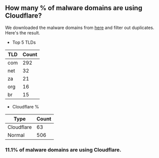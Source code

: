 ## How many % of malware domains are using Cloudflare?


We downloaded the malware domains from [here](https://urlhaus.abuse.ch) and filter out duplicates.
Here's the result.


[//]: # (start replacement)


- Top 5 TLDs

| TLD | Count |
| --- | --- |
| com | 292 |
| net | 32 |
| za | 21 |
| org | 16 |
| br | 15 |


- Cloudflare %

| Type | Count |
| --- | --- |
| Cloudflare | 63 |
| Normal | 506 |


### 11.1% of malware domains are using Cloudflare.